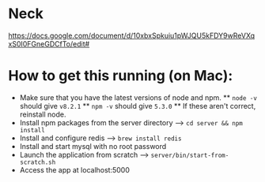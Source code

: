 # Neck

https://docs.google.com/document/d/10xbxSpkuiu1pWJQU5kFDY9wReVXqxS0I0FGneGDCfTo/edit#

# How to get this running (on Mac):

* Make sure that you have the latest versions of node and npm.
** `node -v` should give `v8.2.1`
** `npm -v` should give `5.3.0`
** If these aren't correct, reinstall node.
* Install npm packages from the server directory --> `cd server && npm install`
* Install and configure redis --> `brew install redis`
* Install and start mysql with no root password
* Launch the application from scratch --> `server/bin/start-from-scratch.sh`
* Access the app at localhost:5000
